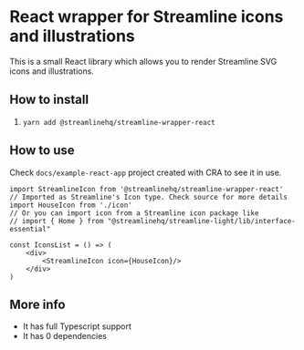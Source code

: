 # React wrapper for Streamline icons and illustrations

This is a small React library which allows you to render Streamline SVG icons and illustrations.

## How to install

1. `yarn add @streamlinehq/streamline-wrapper-react`

## How to use

Check `docs/example-react-app` project created with CRA to see it in use.

```
import StreamlineIcon from '@streamlinehq/streamline-wrapper-react'
// Imported as Streamline's Icon type. Check source for more details
import HouseIcon from './icon'
// Or you can import icon from a Streamline icon package like 
// import { Home } from "@streamlinehq/streamline-light/lib/interface-essential"

const IconsList = () => (
    <div>
        <StreamlineIcon icon={HouseIcon}/>
    </div>
)

``` 

## More info

- It has full Typescript support
- It has 0 dependencies
